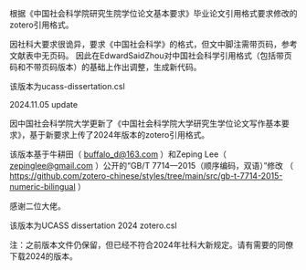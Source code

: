 根据《中国社会科学院研究生院学位论文基本要求》毕业论文引用格式要求修改的zotero引用格式。

因社科大要求很诡异，要求《中国社会科学》的格式，但文中脚注需带页码，参考文献表中无页码。
因此在EdwardSaidZhou对中国社会科学引用格式（包括带页码和不带页码版本）的基础上作出调整，生成新代码。

该版本为ucass-dissertation.csl 


2024.11.05 update

因中国社会科学院大学更新了《中国社会科学院大学研究生学位论文写作基本要求》，基于新要求上传了2024年版本的zotero引用格式。

该版本基于牛耕田（ buffalo_d@163.com ）和Zeping Lee（ zepinglee@gmail.com ）公开的“GB/T 7714—2015（顺序编码，双语）”修改
（ https://github.com/zotero-chinese/styles/tree/main/src/gb-t-7714-2015-numeric-bilingual ）

感谢二位大佬。

该版本为UCASS dissertation 2024 zotero.csl

注：之前版本文件仍保留，但已经不符合2024年社科大新规定。请有需要的同僚下载2024的版本。
